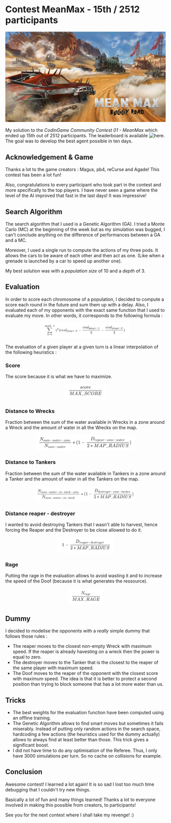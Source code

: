 # Contest MeanMax - 15th / 2512 participants

![Logo MeanMax](./imgs/mean_max_logo.jpg)

My solution to the *CodinGame Community Contest 01 - MeanMax* which ended up 15th out of 2512 participants. The leaderboard is available ![here](https://www.codingame.com/leaderboards/challenge/mean-max/global). The goal was to develop the best agent possible in ten days.

## Acknowledgement & Game

Thanks a lot to the game creators : Magus, pb4, reCurse and Agade! This contest has been a lot fun! 

Also, congratulations to every participant who took part in the contest and more specifically to the top players. I have never seen a game where the level of the AI improved that fast in the last days! It was impressive!

## Search Algorithm

The search algorithm that I used is a Genetic Algorithm (GA). I tried a Monte Carlo (MC) at the beginning of the week but as my simulation was bugged, I can't conclude anything on the difference of performances between a GA and a MC.

Moreover, I used a single run to compute the actions of my three pods. It allows the cars to be aware of each other and then act as one. (Like when a grenade is launched by a car to speed up another one). 

My best solution was with a *population size* of 10 and a *depth* of 3.

## Evaluation

In order to score each chromosome of a population, I decided to compute a score each round in the future and sum them up with a delay. Also, I evaluated each of my opponents with the exact same function that I used to evaluate my move. In other words, it corresponds to the following formula :

<p align="center">
  <img height=50 src="./imgs/eval.png">
</p>

The evaluation of a given player at a given turn is a linear interpolation of the following heuristics : 

### Score
The score because it is what we have to maximize.
<p align="center">
  <img height=50 src="./imgs/eval_score.png">
</p>

### Distance to Wrecks
Fraction between the sum of the water available in Wrecks in a zone around a Wreck and the amount of water in all the Wrecks on the map. 
<p align="center">
  <img height=50 src="./imgs/eval_reaper_water.png">
</p>

### Distance to Tankers
Fraction between the sum of the water available in Tankers in a zone around a Tanker and the amount of water in all the Tankers on the map. 
<p align="center">
  <img height=50 src="./imgs/eval_destroyer_tanker.png">
</p>

### Distance reaper - destroyer
I wanted to avoid destroying Tankers that I wasn't able to harvest, hence forcing the Reaper and the Destroyer to be close allowed to do it.
<p align="center">
  <img height=50 src="./imgs/eval_reaper_destroyer.png">
</p>

### Rage
Putting the rage in the evaluation allows to avoid wasting it and to increase the speed of the Doof (because it is what generates the ressource).
<p align="center">
  <img height=50 src="./imgs/eval_rage.png">
</p>

## Dummy

I decided to modelise the opponents with a *really* simple dummy that follows those rules : 
- The reaper moves to the closest non-empty Wreck with maximum speed. If the reaper is already havesting on a wreck then the power is equal to zero.
- The destroyer moves to the Tanker that is the closest to the reaper of the same player with maximum speed.
- The Doof moves to the reaper of the opponent with the closest score with maximum speed. The idea is that it is better to protect a second position than trying to block someone that has a lot more water than us.

## Tricks
- The best weights for the evaluation function have been computed using an offline training.
- The Genetic Algorithm allows to find smart moves but sometimes it fails miserably. Instead of putting only random actions in the search space, hardcoding a few actions (the heuristics used for the dummy actually) allows to always find at least better than those. This trick gives a significant boost.
- I did not have time to do any optimisation of the Referee. Thus, I only have 3000 simulations per turn. So no cache on collisions for example.

## Conclusion

Awesome contest! I learned a lot again! It is so sad I lost too much time debugging that I couldn't try new things.

Basically a lot of fun and many things learned! Thanks a lot to everyone involved in making this possible from creators, to participants!

See you for the next contest where I shall take my revenge! :) 
